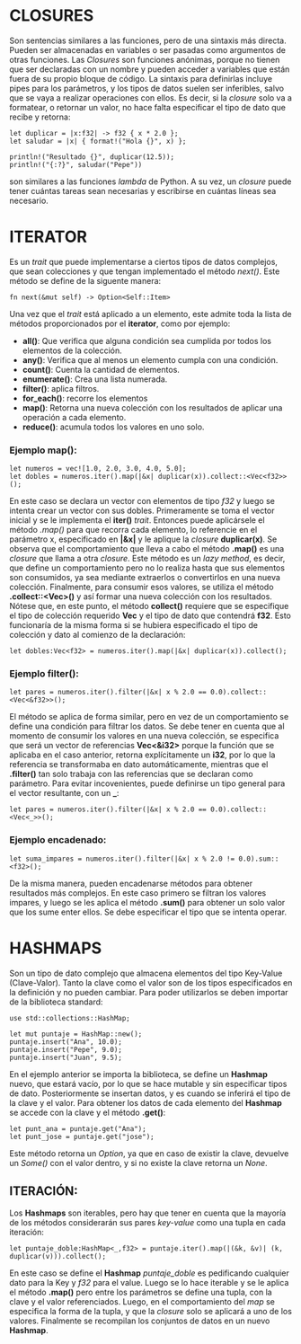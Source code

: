 # CLOSURES
Son sentencias similares a las funciones, pero de una sintaxis más directa. Pueden ser almacenadas en variables o ser pasadas como argumentos de otras funciones. Las *Closures* son funciones anónimas, porque no tienen que ser declaradas con un nombre y pueden acceder a variables que están fuera de su propio bloque de código. La sintaxis para definirlas incluye pipes para los parámetros, y los tipos de datos suelen ser inferibles, salvo que se vaya a realizar operaciones con ellos. Es decir, si la *closure* solo va a formatear, o retornar un valor, no hace falta especificar el tipo de dato que recibe y retorna:

    let duplicar = |x:f32| -> f32 { x * 2.0 }; 
    let saludar = |x| { format!("Hola {}", x) };

    println!("Resultado {}", duplicar(12.5));
    println!("{:?}", saludar("Pepe"))

son similares a las funciones *lambda* de Python. A su vez, un *closure* puede tener cuántas tareas sean necesarias y escribirse en cuántas líneas sea necesario.

# ITERATOR
Es un *trait* que puede implementarse a ciertos tipos de datos complejos, que sean colecciones y que tengan implementado el método *next()*. Este método se define de la siguente manera:

    fn next(&mut self) -> Option<Self::Item>

Una vez que el *trait* está aplicado a un elemento, este admite toda la lista de métodos proporcionados por el **iterator**, como por ejemplo:

* **all()**: Que verifica que alguna condición sea cumplida por todos los elementos de la colección.
* **any()**: Verifica que al menos un elemento cumpla con una condición.
* **count()**: Cuenta la cantidad de elementos.
* **enumerate()**: Crea una lista numerada.
* **filter()**: aplica filtros.
* **for_each()**: recorre los elementos
* **map()**: Retorna una nueva colección con los resultados de aplicar una operación a cada elemento.
* **reduce()**: acumula todos los valores en uno solo.

### Ejemplo map():

    let numeros = vec![1.0, 2.0, 3.0, 4.0, 5.0];
    let dobles = numeros.iter().map(|&x| duplicar(x)).collect::<Vec<f32>>();

En este caso se declara un vector con elementos de tipo *f32* y luego se intenta crear un vector con sus dobles. Primeramente se toma el vector inicial y se le implementa el **iter()** *trait*. Entonces puede aplicársele el método *.map()* para que recorra cada elemento, lo referencie en el parámetro x, especificado en **|&x|** y le aplique la *closure* **duplicar(x)**. Se observa que el comportamiento que lleva a cabo el método **.map()** es una *closure* que llama a otra *closure*. Este método es un *lazy method*, es decir, que define un comportamiento pero no lo realiza hasta que sus elementos son consumidos, ya sea mediante extraerlos o convertirlos en una nueva colección. Finalmente, para consumir esos valores, se utiliza el método **.collect::<Vec<f32>>()** y así formar una nueva colección con los resultados. Nótese que, en este punto, el método **collect()** requiere que se especifique el tipo de colección requerido **Vec** y el tipo de dato que contendrá **f32**. Esto funcionaría de la misma forma si se hubiera especificado el tipo de colección y dato al comienzo de la declaración:
    
    let dobles:Vec<f32> = numeros.iter().map(|&x| duplicar(x)).collect();


### Ejemplo filter():

    let pares = numeros.iter().filter(|&x| x % 2.0 == 0.0).collect::<Vec<&f32>>();

El método se aplica de forma similar, pero en vez de un comportamiento se define una condición para filtrar los datos. Se debe tener en cuenta que al momento de consumir los valores en una nueva colección, se especifica que será un vector de referencias **Vec<&i32>** porque la función que se aplicaba en el caso anterior, retorna explícitamente un **i32**, por lo que la referencia se transformaba en dato automáticamente, mientras que el **.filter()** tan solo trabaja con las referencias que se declaran como parámetro. Para evitar incovenientes, puede definirse un tipo general para el vector resultante, con un **_**:

    let pares = numeros.iter().filter(|&x| x % 2.0 == 0.0).collect::<Vec<_>>();

### Ejemplo encadenado:

    let suma_impares = numeros.iter().filter(|&x| x % 2.0 != 0.0).sum::<f32>();

De la misma manera, pueden encadenarse métodos para obtener resultados más complejos. En este caso primero se filtran los valores impares, y luego se les aplica el método **.sum()** para obtener un solo valor que los sume enter ellos. Se debe especificar el tipo que se intenta operar.

# HASHMAPS
Son un tipo de dato complejo que almacena elementos del tipo Key-Value (Clave-Valor). Tanto la clave como el valor son de los tipos especificados en la definición y no pueden cambiar. Para poder utilizarlos se deben importar de la biblioteca standard:

    use std::collections::HashMap;

    let mut puntaje = HashMap::new();
    puntaje.insert("Ana", 10.0);
    puntaje.insert("Pepe", 9.0);
    puntaje.insert("Juan", 9.5);

En el ejemplo anterior se importa la biblioteca, se define un **Hashmap** nuevo, que estará vacío, por lo que se hace mutable y sin especificar tipos de dato. Posteriormente se insertan datos, y es cuando se inferirá el tipo de la clave y el valor. Para obtener los datos de cada elemento del **Hashmap** se accede con la clave y el método **.get()**:

    let punt_ana = puntaje.get("Ana");
    let punt_jose = puntaje.get("jose");

Este método retorna un *Option*, ya que en caso de existir la clave, devuelve un *Some()* con el valor dentro, y si no existe la clave retorna un *None*.

## ITERACIÓN:
Los **Hashmaps** son iterables, pero hay que tener en cuenta que la mayoría de los métodos considerarán sus pares *key-value* como una tupla en cada iteración:

    let puntaje_doble:HashMap<_,f32> = puntaje.iter().map(|(&k, &v)| (k, duplicar(v))).collect();

En este caso se define el **Hashmap** *puntaje_doble* es pedificando cualquier dato para la Key y *f32* para el value. Luego se lo hace iterable y se le aplica el método **.map()** pero entre los parámetros se define una tupla, con la clave y el valor referenciados. Luego, en el comportamiento del *map* se especifica la forma de la tupla, y que la *closure* solo se aplicará a uno de los valores. Finalmente se recompilan los conjuntos de datos en un nuevo **Hashmap**. 

